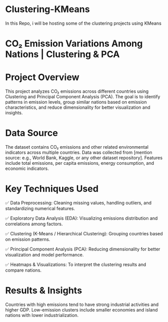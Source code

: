 # Clustering-KMeans
In this Repo, i will be hosting some of the clustering projects using KMeans
# CO₂ Emission Variations Among Nations | Clustering & PCA
# Project Overview
This project analyzes CO₂ emissions across different countries using Clustering and Principal Component Analysis (PCA). The goal is to identify patterns in emission levels, group similar nations based on emission characteristics, and reduce dimensionality for better visualization and insights.
# Data Source
The dataset contains CO₂ emissions and other related environmental indicators across multiple countries.
Data was collected from [mention source: e.g., World Bank, Kaggle, or any other dataset repository].
Features include total emissions, per capita emissions, energy consumption, and economic indicators.
# Key Techniques Used
✅ Data Preprocessing: Cleaning missing values, handling outliers, and standardizing numerical features.

✅ Exploratory Data Analysis (EDA): Visualizing emissions distribution and correlations among factors.

✅ Clustering (K-Means / Hierarchical Clustering): Grouping countries based on emission patterns.

✅ Principal Component Analysis (PCA): Reducing dimensionality for better visualization and model performance.

✅ Heatmaps & Visualizations: To interpret the clustering results and compare nations.
# Results & Insights
Countries with high emissions tend to have strong industrial activities and higher GDP.
Low-emission clusters include smaller economies and island nations with lower industrialization.

